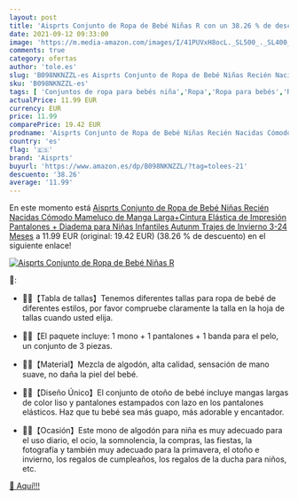 ```yaml
---
layout: post
title: 'Aisprts Conjunto de Ropa de Bebé Niñas R con un 38.26 % de descuento'
date: 2021-09-12 09:33:00
image: 'https://m.media-amazon.com/images/I/41PUVxH8ocL._SL500_._SL400_.jpg'
comments: true
category: ofertas
author: 'tole.es'
slug: 'B098NKNZZL-es Aisprts Conjunto de Ropa de Bebé Niñas Recién Nacidas...'
sku: 'B098NKNZZL-es'
tags: [ 'Conjuntos de ropa para bebés niña','Ropa','Ropa para bebés','Ropa para bebés niña','aisprts','bebé', ]
actualPrice: 11.99 EUR
currency: EUR
price: 11.99
comparePrice: 19.42 EUR
prodname: 'Aisprts Conjunto de Ropa de Bebé Niñas Recién Nacidas Cómodo Mameluco de Manga Larga+Cintura Elástica de Impresión Pantalones + Diadema para Niñas Infantiles Autunm Trajes de Invierno 3-24 Meses'
country: 'es'
flag: '🇪🇸'
brand: 'Aisprts'
buyurl: 'https://www.amazon.es/dp/B098NKNZZL/?tag=tolees-21'
descuento: '38.26'
average: '11.99'
---
```


En este momento está [Aisprts Conjunto de Ropa de Bebé Niñas Recién Nacidas Cómodo Mameluco de Manga Larga+Cintura Elástica de Impresión Pantalones + Diadema para Niñas Infantiles Autunm Trajes de Invierno 3-24 Meses](https://www.amazon.es/dp/B098NKNZZL/?tag=tolees-21) a 11.99 EUR (original: 19.42 EUR) (38.26 %  de descuento) en el siguiente enlace!

[![Aisprts Conjunto de Ropa de Bebé Niñas R](https://m.media-amazon.com/images/I/41PUVxH8ocL._SL500_._SL400_.jpg)](https://www.amazon.es/dp/B098NKNZZL/?tag=tolees-21)

🔎:

- <p>👶👶【Tabla de tallas】Tenemos diferentes tallas para ropa de bebé de diferentes estilos, por favor compruebe claramente la talla en la hoja de tallas cuando usted elija.</p>
- <p>👶👶【El paquete incluye: 1 mono + 1 pantalones + 1 banda para el pelo, un conjunto de 3 piezas.</p>
- <p>👶👶【Material】Mezcla de algodón, alta calidad, sensación de mano suave, no daña la piel del bebé.</p>
- 👶👶【Diseño Único】El conjunto de otoño de bebé incluye mangas largas de color liso y pantalones estampados con lazo en los pantalones elásticos. Haz que tu bebé sea más guapo, más adorable y encantador.
- <p>👶👶【Ocasión】Este mono de algodón para niña es muy adecuado para el uso diario, el ocio, la somnolencia, la compras, las fiestas, la fotografía y también muy adecuado para la primavera, el otoño e invierno, los regalos de cumpleaños, los regalos de la ducha para niños, etc.</p>

[🛒 Aquí!!!](https://www.amazon.es/dp/B098NKNZZL/?tag=tolees-21)
